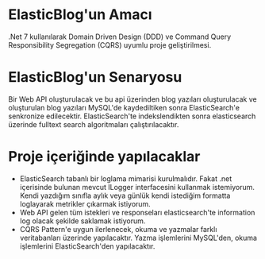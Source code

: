 # ElasticBlog'un Amacı

.Net 7 kullanılarak Domain Driven Design (DDD) ve Command Query Responsibility Segregation (CQRS) uyumlu proje geliştirilmesi.

# ElasticBlog'un Senaryosu

Bir Web API oluşturulacak ve bu api üzerinden blog yazıları oluşturulacak ve oluşturulan blog yazıları MySQL'de kaydediltiken sonra ElasticSearch'e senkronize edilecektir.
ElasticSearch'te indekslendikten sonra elasticsearch üzerinde fulltext search algoritmaları çalıştırılacaktır.

# Proje içeriğinde yapılacaklar
* ElasticSearch tabanlı bir loglama mimarisi kurulmalıdır. Fakat .net içerisinde bulunan mevcut ILogger interfacesini kullanmak istemiyorum. Kendi yazdığım sınıfla aylık veya günlük kendi istediğim formatta loglayarak metrikler çıkarmak istiyorum.
* Web API gelen tüm istekleri ve responseları elasticsearch'te information log olacak şekilde saklamak istiyorum.
* CQRS Pattern'e uygun ilerlenecek, okuma ve yazmalar farklı veritabanları üzerinde yapılacaktır. Yazma işlemlerini MySQL'den, okuma işlemlerini ElasticSearch'den yapılacaktır.
